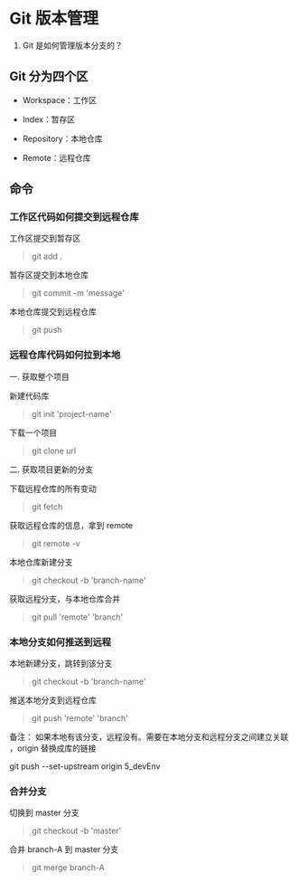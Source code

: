 # Git 版本管理

1. Git 是如何管理版本分支的？

## Git 分为四个区

- Workspace：工作区

- Index：暂存区

- Repository：本地仓库

- Remote：远程仓库

## 命令

### 工作区代码如何提交到远程仓库

工作区提交到暂存区

> git add .

暂存区提交到本地仓库

> git commit -m 'message'

本地仓库提交到远程仓库

> git push

### 远程仓库代码如何拉到本地

一. 获取整个项目

新建代码库

> git init 'project-name'

下载一个项目

> git clone url

二. 获取项目更新的分支

下载远程仓库的所有变动

> git fetch

获取远程仓库的信息，拿到 remote

> git remote -v

本地仓库新建分支

> git checkout -b 'branch-name'

获取远程分支，与本地仓库合并

> git pull 'remote' 'branch'

### 本地分支如何推送到远程

本地新建分支，跳转到该分支

> git checkout -b 'branch-name'

推送本地分支到远程仓库

> git push 'remote' 'branch'

备注： 如果本地有该分支，远程没有。需要在本地分支和远程分支之间建立关联 ，origin 替换成库的链接

git push --set-upstream origin 5_devEnv

### 合并分支

切换到 master 分支

> git checkout -b 'master'

合并 branch-A 到 master 分支

> git merge branch-A
